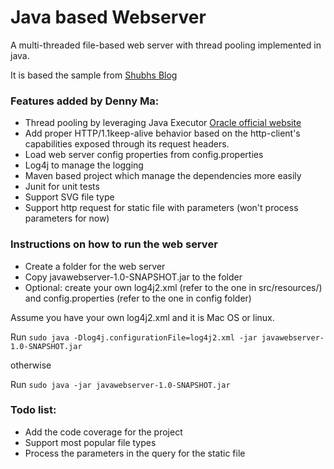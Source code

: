 # Java based Webserver
A multi-threaded file-based web server with thread pooling implemented in java.

It is based the sample from [Shubhs Blog](https://www.shubhsblog.com/programming/multithreaded-webserver-java.html)
 
### Features added by Denny Ma:
* Thread pooling by leveraging Java Executor [Oracle official website](https://docs.oracle.com/javase/7/docs/api/java/util/concurrent/ExecutorService.html)
* Add proper HTTP/1.1keep-alive behavior based on the http-client's capabilities exposed through its request headers.
* Load web server config properties from config.properties
* Log4j to manage the logging
* Maven based project which manage the dependencies more easily
* Junit for unit tests
* Support SVG file type
* Support http request for static file with parameters (won't process parameters for now)

### Instructions on how to run the web server
* Create a folder for the web server
* Copy javawebserver-1.0-SNAPSHOT.jar to the folder
* Optional: create your own log4j2.xml (refer to the one in src/resources/) and config.properties (refer to the one in config folder)

Assume you have your own log4j2.xml and it is Mac OS or linux. 

Run `sudo java -Dlog4j.configurationFile=log4j2.xml -jar javawebserver-1.0-SNAPSHOT.jar`

otherwise

Run `sudo java -jar javawebserver-1.0-SNAPSHOT.jar`

### Todo list:
* Add the code coverage for the project
* Support most popular file types
* Process the parameters in the query for the static file

